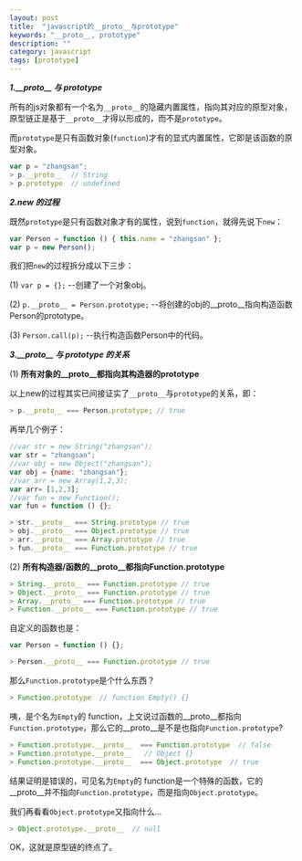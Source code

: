 ```yaml
---
layout: post
title:  "javascript的__proto__与prototype"
keywords: "__proto__, prototype"
description: ""
category: javascript
tags: [prototype]
---
```


***1.\_\_proto\_\_ 与 prototype***

所有的js对象都有一个名为`__proto__`的隐藏内置属性，指向其对应的原型对象，原型链正是基于`__proto__`才得以形成的，而不是`prototype`。

而`prototype`是只有函数对象(`function`)才有的显式内置属性，它即是该函数的原型对象。

```javascript
var p = "zhangsan";
> p.__proto__  // String
> p.prototype  // undefined
```

***2.new 的过程***

既然`prototype`是只有函数对象才有的属性，说到`function`，就得先说下`new`：

```javascript
var Person = function () { this.name = "zhangsan" };
var p = new Person();
```

我们把`new`的过程拆分成以下三步：

(1) `var p = {};` --创建了一个对象obj。

(2) `p.__proto__ = Person.prototype;` --将创建的obj的\_\_proto\_\_指向构造函数Person的prototype。

(3) `Person.call(p);` --执行构造函数Person中的代码。

<!-- more -->

***3.\_\_proto\_\_ 与 prototype 的关系***

(1) **所有对象的\_\_proto\_\_都指向其构造器的prototype**

以上new的过程其实已间接证实了`__proto__`与`prototype`的关系，即：

```javascript
> p.__proto__ === Person.prototype; // true
```

再举几个例子：

```javascript
//var str = new String("zhangsan");
var str = "zhangsan";  
//var obj = new Object("zhangsan");
var obj = {name: "zhangsan"};
//var arr = new Array(1,2,3);
var arr= [1,2,3]; 
//var fun = new Function();
var fun = function () {}; 

> str.__proto__ === String.prototype // true
> obj.__proto__ === Object.prototype // true
> arr.__proto__ === Array.prototype // true
> fun.__proto__ === Function.prototype // true
```

(2) **所有构造器/函数的\_\_proto\_\_都指向Function.prototype**

```javascript
> String.__proto__ === Function.prototype // true
> Object.__proto__ === Function.prototype // true
> Array.__proto__ === Function.prototype // true
> Function.__proto__ === Function.prototype // true
```

自定义的函数也是：

```javascript
var Person = function () {};

> Person.__proto__ === Function.prototype // true
```

那么`Function.prototype`是个什么东西？

```javascript
> Function.prototype  // function Empty() {}
```

咦，是个名为`Empty`的 function，上文说过函数的\_\_proto\_\_都指向`Function.prototype`，那么它的\_\_proto\_\_是不是也指向`Function.prototype`?

```javascript
> Function.prototype.__proto__  === Function.prototype  // false
> Function.prototype.__proto__   // Object {}
> Function.prototype.__proto__  === Object.prototype  // true
```

结果证明是错误的，可见名为`Empty`的 function是一个特殊的函数，它的\_\_proto\_\_并不指向`Function.prototype`，而是指向`Object.prototype`。

我们再看看`Object.prototype`又指向什么...

```javascript
> Object.prototype.__proto__  // null
```

OK，这就是原型链的终点了。